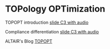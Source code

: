 # TOPology OPTimization


TOPOPT introduction [slide C3 with audio](https://app.amanote.com/note-taking/document/9ea811e2-8983-4f12-ad24-59a80ca8e922)

Compliance differentiation [slide C3 with audio](https://app.amanote.com/note-taking/document/40c3ec3f-f411-40bb-8b86-f84a1c445804)

ALTAIR's Blog [TOPOPT](https://blog.altair.com/bang-buck-getting-additive-manufacturing/)
